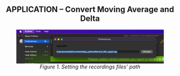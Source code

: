 

<H2 align="center">APPLICATION – Convert Moving Average and Delta </H2>



<p align="center">
<img src="https://github.com/CedricDia/Leka_RecognitionApps/blob/main/Record_IMU_App/Screens/pic1.PNG" align="center" height="80%" width="80%" /> <br>
  <i>Figure 1. Setting the recordings files' path</i>
</p>
